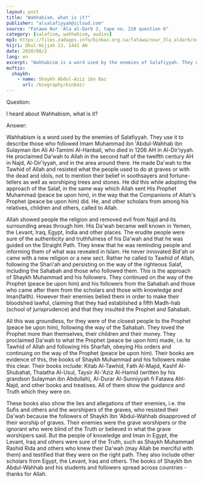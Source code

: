 ```yaml
---
layout: post
title: "Wahhabism, what is it?"
publisher: "alsalafiyyah@icloud.com"
source: "Fatawa Nur 'Ala al-Darb 3, tape no. 218 question 6"
category: [salafism, wahhabism, audios]
mp3: https://files.zadapps.info/binbaz.org.sa/fatawa/nour_3la_aldarb/nour_461/46106.mp3
hijri: Dhul-Hijjah 13, 1441 AH
date: 2020/08/2
lang: en
excerpt: "Wahhabism is a word used by the enemies of Salafiyyah. They use it to describe those who followed Imam Muhammad ibn 'Abdul-Wahhab ibn Sulayman ibn Ali Al-Tamimi Al-Hanbali, who died in 1206 AH in Al-Dir'iyyah."
muftis:
  shaykh: 
    - name: Shaykh Abdul-Aziz ibn Baz
      url: /biography/binbaz/
---
```


Question: 

I heard about Wahhabism, what is it? 

Answer: 

Wahhabism is a word used by the enemies of Salafiyyah. They use it to describe those who followed Imam Muhammad ibn 'Abdul-Wahhab ibn Sulayman ibn Ali Al-Tamimi Al-Hanbali, who died in 1206 AH in Al-Dir'iyyah. He proclaimed Da'wah to Allah in the second half of the twelfth century AH in Najd, Al-Dir'iyyah, and in the area around there. He made Da'wah to the Tawhid of Allah and resisted what the people used to do at graves or with the dead and idols, not to mention their belief in soothsayers and fortune-tellers as well as worshiping trees and stones. He did this while adopting the approach of the Salaf, in the same way which Allah sent His Prophet Muhammad (peace be upon him), in the way that the Companions of Allah's Prophet (peace be upon him) did. He, and other scholars from among his relatives, children and others, called to Allah. 

Allah showed people the religion and removed evil from Najd and its surrounding areas through him. His Da'wah became well known in Yemen, the Levant, Iraq, Egypt, India and other places. The erudite people were sure of the authenticity and truthfulness of his Da'wah and that he was guided on the Straight Path. They knew that he was reminding people and informing them of what was revealed in Islam. He never innovated Bid'ah or came with a new religion or a new sect. Rather he called to Tawhid of Allah, following the Shari'ah and persisting on the way of the righteous Salaf, including the Sahabah and those who followed them. This is the approach of Shaykh Muhammad and his followers. They continued on the way of the Prophet (peace be upon him) and his followers from the Sahabah and those who came after them from the scholars and those with knowledge and Iman(faith). However their enemies belied them in order to make their bloodshed lawful, claiming that they had established a fifth Madh-hab (school of jurisprudence) and that they insulted the Prophet and Sahabah. 

All this was groundless, for they were of the closest people to the Prophet (peace be upon him), following the way of the Sahabah. They loved the Prophet more than themselves, their children and their money. They proclaimed Da'wah to what the Prophet (peace be upon him) made, i.e. to Tawhid of Allah and following His Sharfah, obeying His orders and continuing on the way of the Prophet (peace be upon him). Their books are evidence of this, the books of Shaykh Muhammad and his followers make this clear. Their books include: Kitab Al-Tawhid, Fath Al-Majid, Kashf Al-Shubahat, Thalatha Al-Usul, Taysir Al-'Aziz Al-Hamid (written by his grandson Sulayman ibn Abdullah), Al-Durar Al-Sunniyyah fi Fatawa Ahl-Najd, and other books and treatises. All of them show the guidance and Truth which they were on. 

These books also show the lies and allegations of their enemies, i.e. the Sufis and others and the worshipers of the graves, who resisted their Da'wah because the followers of Shaykh Ibn 'Abdul-Wahhab disapproved of their worship of graves. Their enemies were the grave worshipers or the ignorant who were blind of the Truth or believed in what the grave worshipers said. But the people of knowledge and Iman in Egypt, the Levant, Iraq and others were sure of the Truth, such as Shaykh Muhammad Rashid Rida and others who knew their Da'wah (may Allah be merciful with them) and testified that they were on the right path. They also include other scholars from Egypt, the Levant, Iraq and others. The books of Shaykh Ibn Abdul-Wahhab and his students and followers spread across countries - thanks for Allah. 
